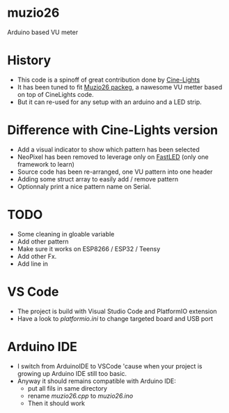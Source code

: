 # muzio26
Arduino based VU meter

# History
* This code is a spinoff of great contribution done by [Cine-Lights](https://www.youtube.com/channel/UCOG6Bi2kvpDa1c8gHWZI5CQ) 
* It has been tuned to fit [Muzio26 packeg](https://www.kickstarter.com/projects/1936020118/muzio-music-visualization-animated/description), a nawesome VU metter based on top of CineLights code.
* But it can re-used for any setup with an arduino and a LED strip.


# Difference with Cine-Lights version
* Add a visual indicator to show which pattern has been selected
* NeoPixel has been removed to leverage only on [FastLED](http://fastled.io/) (only one framework to learn)
* Source code has been re-arranged, one VU pattern into one header
* Adding some struct array to easily add / remove  pattern
* Optionnaly print a nice pattern name on Serial.

# TODO
* Some cleaning in gloable variable
* Add other pattern
* Make sure it works on ESP8266 / ESP32 / Teensy
* Add other Fx.
* Add line in

# VS Code
* The project is build with Visual Studio Code and PlatformIO extension
* Have a look to *platformio.ini* to change targeted board and USB port 

# Arduino IDE
* I switch from ArduinoIDE to VSCode 'cause when your project is growing up Arduino IDE still too basic.
* Anyway it should remains compatible with Arduino IDE:
  * put all fils in same directory
  * rename *muzio26.cpp* to *muzio26.ino*
  * Then it should work


